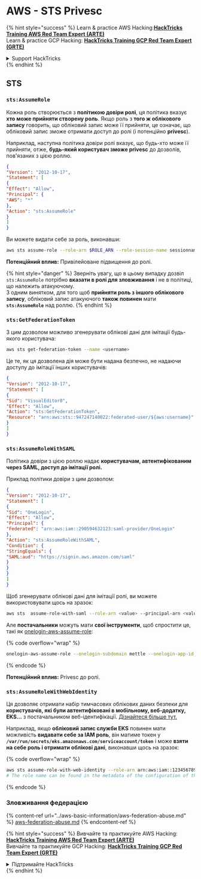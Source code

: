 # AWS - STS Privesc

{% hint style="success" %}
Learn & practice AWS Hacking:<img src="../../../.gitbook/assets/image (1).png" alt="" data-size="line">[**HackTricks Training AWS Red Team Expert (ARTE)**](https://training.hacktricks.xyz/courses/arte)<img src="../../../.gitbook/assets/image (1).png" alt="" data-size="line">\
Learn & practice GCP Hacking: <img src="../../../.gitbook/assets/image (2).png" alt="" data-size="line">[**HackTricks Training GCP Red Team Expert (GRTE)**<img src="../../../.gitbook/assets/image (2).png" alt="" data-size="line">](https://training.hacktricks.xyz/courses/grte)

<details>

<summary>Support HackTricks</summary>

* Check the [**subscription plans**](https://github.com/sponsors/carlospolop)!
* **Join the** 💬 [**Discord group**](https://discord.gg/hRep4RUj7f) or the [**telegram group**](https://t.me/peass) or **follow** us on **Twitter** 🐦 [**@hacktricks\_live**](https://twitter.com/hacktricks\_live)**.**
* **Share hacking tricks by submitting PRs to the** [**HackTricks**](https://github.com/carlospolop/hacktricks) and [**HackTricks Cloud**](https://github.com/carlospolop/hacktricks-cloud) github repos.

</details>
{% endhint %}

## STS

### `sts:AssumeRole`

Кожна роль створюється з **політикою довіри ролі**, ця політика вказує **хто може прийняти створену роль**. Якщо роль з **того ж облікового запису** говорить, що обліковий запис може її прийняти, це означає, що обліковий запис зможе отримати доступ до ролі (і потенційно **privesc**).

Наприклад, наступна політика довіри ролі вказує, що будь-хто може її прийняти, отже, **будь-який користувач зможе privesc** до дозволів, пов'язаних з цією роллю.
```json
{
"Version": "2012-10-17",
"Statement": [
{
"Effect": "Allow",
"Principal": {
"AWS": "*"
},
"Action": "sts:AssumeRole"
}
]
}
```
Ви можете видати себе за роль, виконавши:
```bash
aws sts assume-role --role-arn $ROLE_ARN --role-session-name sessionname
```
**Потенційний вплив:** Привілейоване підвищення до ролі.

{% hint style="danger" %}
Зверніть увагу, що в цьому випадку дозвіл `sts:AssumeRole` потрібно **вказати в ролі для зловживання** і не в політиці, що належить атакуючому.\
З одним винятком, для того щоб **прийняти роль з іншого облікового запису**, обліковий запис атакуючого **також повинен** мати **`sts:AssumeRole`** над роллю.
{% endhint %}

### **`sts:GetFederationToken`**

З цим дозволом можливо згенерувати облікові дані для імітації будь-якого користувача:
```bash
aws sts get-federation-token --name <username>
```
Це те, як ця дозволена дія може бути надана безпечно, не надаючи доступу до імітації інших користувачів:
```json
{
"Version": "2012-10-17",
"Statement": [
{
"Sid": "VisualEditor0",
"Effect": "Allow",
"Action": "sts:GetFederationToken",
"Resource": "arn:aws:sts::947247140022:federated-user/${aws:username}"
}
]
}
```
### `sts:AssumeRoleWithSAML`

Політика довіри з цією роллю надає **користувачам, автентифікованим через SAML, доступ до імітації ролі.**

Приклад політики довіри з цим дозволом:
```json
{
"Version": "2012-10-17",
"Statement": [
{
"Sid": "OneLogin",
"Effect": "Allow",
"Principal": {
"Federated": "arn:aws:iam::290594632123:saml-provider/OneLogin"
},
"Action": "sts:AssumeRoleWithSAML",
"Condition": {
"StringEquals": {
"SAML:aud": "https://signin.aws.amazon.com/saml"
}
}
}
]
}
```
Щоб згенерувати облікові дані для імітації ролі, ви можете використовувати щось на зразок:
```bash
aws sts  assume-role-with-saml --role-arn <value> --principal-arn <value>
```
Але **постачальники** можуть мати **свої інструменти**, щоб спростити це, такі як [onelogin-aws-assume-role](https://github.com/onelogin/onelogin-python-aws-assume-role):

{% code overflow="wrap" %}
```bash
onelogin-aws-assume-role --onelogin-subdomain mettle --onelogin-app-id 283740 --aws-region eu-west-1 -z 3600
```
{% endcode %}

**Потенційний вплив:** Privesc до ролі.

### `sts:AssumeRoleWithWebIdentity`

Ця дозволяє отримати набір тимчасових облікових даних безпеки для **користувачів, які були автентифіковані в мобільному, веб-додатку, EKS...** з постачальником веб-ідентифікації. [Дізнайтеся більше тут.](https://docs.aws.amazon.com/STS/latest/APIReference/API\_AssumeRoleWithWebIdentity.html)

Наприклад, якщо **обліковий запис служби EKS** повинен мати можливість **видавати себе за IAM роль**, він матиме токен у **`/var/run/secrets/eks.amazonaws.com/serviceaccount/token`** і може **взяти на себе роль і отримати облікові дані**, виконавши щось на зразок:

{% code overflow="wrap" %}
```bash
aws sts assume-role-with-web-identity --role-arn arn:aws:iam::123456789098:role/<role_name> --role-session-name something --web-identity-token file:///var/run/secrets/eks.amazonaws.com/serviceaccount/token
# The role name can be found in the metadata of the configuration of the pod
```
{% endcode %}

### Зловживання федерацією

{% content-ref url="../aws-basic-information/aws-federation-abuse.md" %}
[aws-federation-abuse.md](../aws-basic-information/aws-federation-abuse.md)
{% endcontent-ref %}

{% hint style="success" %}
Вивчайте та практикуйте AWS Hacking:<img src="../../../.gitbook/assets/image (1).png" alt="" data-size="line">[**HackTricks Training AWS Red Team Expert (ARTE)**](https://training.hacktricks.xyz/courses/arte)<img src="../../../.gitbook/assets/image (1).png" alt="" data-size="line">\
Вивчайте та практикуйте GCP Hacking: <img src="../../../.gitbook/assets/image (2).png" alt="" data-size="line">[**HackTricks Training GCP Red Team Expert (GRTE)**<img src="../../../.gitbook/assets/image (2).png" alt="" data-size="line">](https://training.hacktricks.xyz/courses/grte)

<details>

<summary>Підтримайте HackTricks</summary>

* Перевірте [**плани підписки**](https://github.com/sponsors/carlospolop)!
* **Приєднуйтесь до** 💬 [**групи Discord**](https://discord.gg/hRep4RUj7f) або [**групи telegram**](https://t.me/peass) або **слідкуйте** за нами в **Twitter** 🐦 [**@hacktricks\_live**](https://twitter.com/hacktricks\_live)**.**
* **Діліться хакерськими трюками, надсилаючи PR до** [**HackTricks**](https://github.com/carlospolop/hacktricks) та [**HackTricks Cloud**](https://github.com/carlospolop/hacktricks-cloud) репозиторіїв на github.

</details>
{% endhint %}
